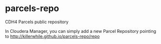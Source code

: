 parcels-repo
============

CDH4 Parcels public repository

In Cloudera Manager, you can simply add a new Parcel Repository pointing to http://killerwhile.github.io/parcels-repo/repo

